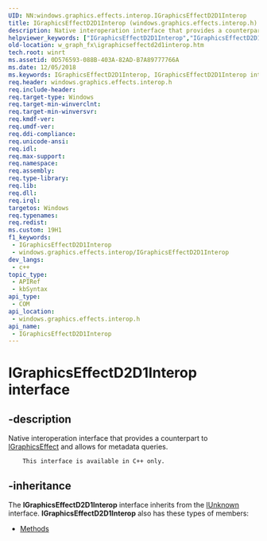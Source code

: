 ```yaml
---
UID: NN:windows.graphics.effects.interop.IGraphicsEffectD2D1Interop
title: IGraphicsEffectD2D1Interop (windows.graphics.effects.interop.h)
description: Native interoperation interface that provides a counterpart to IGraphicsEffect and allows for metadata queries. This interface is available in C++ only.
helpviewer_keywords: ["IGraphicsEffectD2D1Interop","IGraphicsEffectD2D1Interop interface","IGraphicsEffectD2D1Interop interface","described","w_graph_fx.igraphicseffectd2d1interop","windows/IGraphicsEffectD2D1Interop"]
old-location: w_graph_fx\igraphicseffectd2d1interop.htm
tech.root: winrt
ms.assetid: 0D576593-088B-403A-82AD-B7A89777766A
ms.date: 12/05/2018
ms.keywords: IGraphicsEffectD2D1Interop, IGraphicsEffectD2D1Interop interface, IGraphicsEffectD2D1Interop interface,described, w_graph_fx.igraphicseffectd2d1interop, windows/IGraphicsEffectD2D1Interop
req.header: windows.graphics.effects.interop.h
req.include-header: 
req.target-type: Windows
req.target-min-winverclnt: 
req.target-min-winversvr: 
req.kmdf-ver: 
req.umdf-ver: 
req.ddi-compliance: 
req.unicode-ansi: 
req.idl: 
req.max-support: 
req.namespace: 
req.assembly: 
req.type-library: 
req.lib: 
req.dll: 
req.irql: 
targetos: Windows
req.typenames: 
req.redist: 
ms.custom: 19H1
f1_keywords:
 - IGraphicsEffectD2D1Interop
 - windows.graphics.effects.interop/IGraphicsEffectD2D1Interop
dev_langs:
 - c++
topic_type:
 - APIRef
 - kbSyntax
api_type:
 - COM
api_location:
 - windows.graphics.effects.interop.h
api_name:
 - IGraphicsEffectD2D1Interop
---
```


# IGraphicsEffectD2D1Interop interface


## -description

Native interoperation interface that provides a counterpart to <a href="https://msdn.microsoft.com/c88277a4-6697-4341-9b8b-dffa470fd37e">IGraphicsEffect</a> and allows for metadata queries. 

        This interface is available in C++ only.

## -inheritance

The <b xmlns:loc="http://microsoft.com/wdcml/l10n">IGraphicsEffectD2D1Interop</b> interface inherits from the <a href="/windows/desktop/api/unknwn/nn-unknwn-iunknown">IUnknown</a> interface. <b>IGraphicsEffectD2D1Interop</b> also has these types of members:
<ul>
<li><a href="https://docs.microsoft.com/">Methods</a></li>
</ul>

